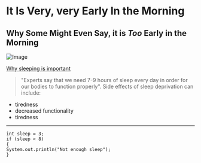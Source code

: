 # It Is **Very**, very Early In the Morning
## Why Some Might Even Say, it is *Too* Early in the Morning

![Image](https://www.shopmarriott.com/images/products/v2/xlrg/Marriott-The-Marriott-Pillow-MAR-108-L_xlrg.jpg)

[Why sleeping is important](https://github.com/m-chenh/cse15l-lab-reports/blob/main/index.md)
> "Experts say that we need 7-9 hours of sleep every day in order for our bodies to function properly".
Side effects of sleep deprivation can include:
* tiredness
* decreased functionality
* tiredness
---
```
int sleep = 3;
if (sleep < 8)
{
System.out.println("Not enough sleep");
}
```
